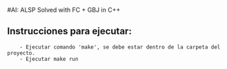 #AI: ALSP Solved with FC + GBJ in C++

## Instrucciones para ejecutar:
```
    - Ejecutar comando 'make', se debe estar dentro de la carpeta del proyecto.
    - Ejecutar make run
```